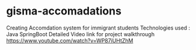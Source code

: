 # gisma-accomadations
Creating Accomdation system for immigrant students
Technologies used : Java SpringBoot 
Detailed Video link for project walkthrough https://www.youtube.com/watch?v=WP87iUHtZhM
